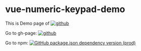 # vue-numeric-keypad-demo

This is Demo page of [![github](https://img.shields.io/badge/github-vue--numeric--keypad-blue)](https://github.com/Chae-Sumin/vue-numeric-keypad-demo)

Go to gh-page: [![github](https://img.shields.io/badge/gh--page-vue--numeric--keypad-blue)](https://chae-sumin.github.io/vue-numeric-keypad/)

Go to npm: [![GitHub package.json dependency version (prod)](https://img.shields.io/github/package-json/dependency-version/Chae-sumin/vue-numeric-keypad-demo/vue-numeric-keypad)](https://www.npmjs.com/package/vue-numeric-keypad)